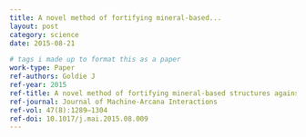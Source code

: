 ```yaml
---
title: A novel method of fortifying mineral-based...
layout: post
category: science
date: 2015-08-21

# tags i made up to format this as a paper
work-type: Paper
ref-authors: Goldie J
ref-year: 2015
ref-title: A novel method of fortifying mineral-based structures against attack by artificial intelligences
ref-journal: Journal of Machine-Arcana Interactions
ref-vol: 47(8):1289–1304
ref-doi: 10.1017/j.mai.2015.08.009
---
```

